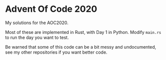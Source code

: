 # Advent Of Code 2020

My solutions for the AOC2020.

Most of these are implemented in Rust, with Day 1 in Python.
Modify `main.rs` to run the day you want to test.

Be warned that some of this code can be a bit messy and undocumented,
see my other repositories if you want better code.